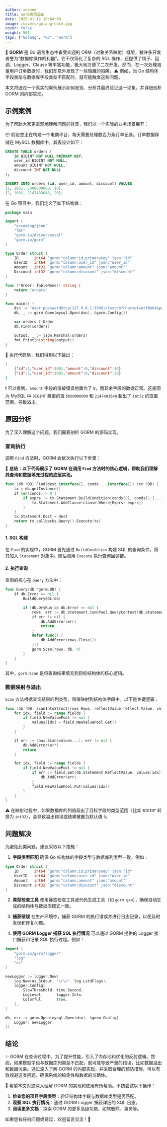 ```yaml
---
author: xnzone  
title: Gorm类型溢出
date: 2025-01-12 10:04:00
image: /covers/golang-note.jpg
cover: false
weight: 501
tags: ["Golang", "Go", "Gorm"]
---
```



🌟 **GORM** 是 Go 语言生态中备受欢迎的 ORM（对象关系映射）框架，被许多开发者誉为“数据库操作的利器”。它不仅简化了复杂的 SQL 操作，还提供了钩子、回调、Logger、Clause 等丰富功能，极大地方便了二次开发。然而，在一次处理海量用户订单数据时，我们却意外发现了一些隐藏的陷阱。⚠️ 例如，当 Go 结构体字段类型与数据库字段类型不匹配时，就可能触发这些问题。

本文将通过一个真实的案例展示如何发现、分析并最终验证这一现象，并详细剖析 GORM 的内部实现。


## 示例案例

为了帮助大家更直观地理解问题的背景，我们以一个实际的业务场景展开：

📦 假设您正在构建一个电商平台，每天需要处理数百万条订单记录。订单数据存储在 MySQL 数据库中，其表设计如下：

```sql
CREATE TABLE orders (
    id BIGINT NOT NULL PRIMARY KEY,
    user_id BIGINT NOT NULL,
    amount BIGINT NOT NULL,
    discount INT NOT NULL
);

INSERT INTO orders (id, user_id, amount, discount) VALUES
(1, 1001, 5000000000, 10),
(2, 1002, 2147483648, 20);
```

在 Go 项目中，我们定义了如下结构体：

```Go
package main

import (
	"encoding/json"
	"fmt"
	"gorm.io/driver/mysql"
	"gorm.io/gorm"
)

type Order struct {
	ID       int64 `gorm:"column:id;primaryKey" json:"id"`
	UserID   int64 `gorm:"column:user_id" json:"user_id"`
	Amount   int32 `gorm:"column:amount" json:"amount"`
	Discount int32 `gorm:"column:discount" json:"discount"`
}

func (*Order) TableName() string {
	return "orders"
}

func main() {
	dsn := "user:password@tcp(127.0.0.1:3306)/testdb?charset=utf8mb4&parseTime=True&loc=Local"
	db, _ := gorm.Open(mysql.Open(dsn), &gorm.Config{})

	var orders []Order
	db.Find(&orders)

	output, _ := json.Marshal(orders)
	fmt.Println(string(output))
}
```

🔎 执行代码后，我们得到以下输出：

```json
[
	{"id":1,"user_id":1001,"amount":0,"discount":10},
	{"id":2,"user_id":1002,"amount":0,"discount":20}
]
```

❗ 可以看到，`amount` 字段的值被错误地置为了 `0`，而其余字段的数据正常。这是因为 MySQL 中 `BIGINT` 类型的值 `5000000000` 和 `2147483648` 超出了 `int32` 的取值范围，导致溢出。


## 原因分析

为了深入理解这个问题，我们需要剖析 GORM 的源码实现。

### 查询执行

调用 `Find` 方法时，GORM 会依次执行以下步骤：

📝 **总结：以下代码展示了 GORM 在调用 `Find` 方法时的核心逻辑，帮助我们理解其查询和数据填充过程的底层实现。**

```go
func (db *DB) Find(dest interface{}, conds ...interface{}) (tx *DB) {
	tx = db.getInstance()
	if len(conds) > 0 {
		if exprs := tx.Statement.BuildCondition(conds[0], conds[1:]...); len(exprs) > 0 {
			tx.Statement.AddClause(clause.Where{Exprs: exprs})
		}
	}
	tx.Statement.Dest = dest
	return tx.callbacks.Query().Execute(tx)
}
```

#### 1. SQL 构建

在 `Find` 的实现中，GORM 首先通过 `BuildCondition` 构建 SQL 的查询条件，将其加入 `Statement` 对象中。随后调用 `Execute` 执行查询回调链。

#### 2. 执行查询

查询的核心在 `Query` 方法中：

```go
func Query(db *gorm.DB) {
	if db.Error == nil {
		BuildQuerySQL(db)

		if !db.DryRun && db.Error == nil {
			rows, err := db.Statement.ConnPool.QueryContext(db.Statement.Context, db.Statement.SQL.String(), db.Statement.Vars...)
			if err != nil {
				db.AddError(err)
				return
			}
			defer func() {
				db.AddError(rows.Close())
			}()
			gorm.Scan(rows, db, 0)
		}
	}
}
```

其中，`gorm.Scan` 是将查询结果填充到目标结构体的核心逻辑。

### 数据映射与溢出

`Scan` 方法根据查询结果的列类型，将值映射到结构体字段中。以下是关键逻辑：

```go
func (db *DB) scanIntoStruct(rows Rows, reflectValue reflect.Value, values []interface{}, fields []*schema.Field, joinFields [][]*schema.Field) {
	for idx, field := range fields {
		if field.NewValuePool != nil {
			values[idx] = field.NewValuePool.Get()
		}
	}

	if err := rows.Scan(values...); err != nil {
		db.AddError(err)
		return
	}

	for idx, field := range fields {
		if field.NewValuePool != nil {
			if err := field.Set(db.Statement.ReflectValue, values[idx]); err != nil {
				db.AddError(err)
			}
			field.NewValuePool.Put(values[idx])
		}
	}
}
```

⚠️ 在映射过程中，如果数据库的列值超出了目标字段的类型范围（比如 `BIGINT` 转换为 `int32`），会导致溢出错误或结果被置为默认值 `0`。


## 问题解决

为避免此类问题，建议采取以下措施：

1. **字段类型匹配**
   确保 Go 结构体的字段类型与数据库列类型一致，例如：

```go
type Order struct {
	ID       int64 `gorm:"column:id;primaryKey" json:"id"`
	UserID   int64 `gorm:"column:user_id" json:"user_id"`
	Amount   int64 `gorm:"column:amount" json:"amount"`
	Discount int32 `gorm:"column:discount" json:"discount"`
}
```

2. **类型检查工具**
   使用静态检查工具或代码生成工具（如 `gorm gen`），确保自动生成的结构体与数据库模式一致。

3. **捕获错误**
   在生产环境中，捕获 GORM 的执行错误并进行日志记录，以便及时发现和修复问题。

4. **使用 GORM Logger 捕获 SQL 执行情况**
   可以通过 GORM 提供的 Logger 接口捕获和记录 SQL 执行过程。例如：

```go
import (
	"gorm.io/gorm/logger"
	"log"
	"os"
)

newLogger := logger.New(
	log.New(os.Stdout, "\r\n", log.LstdFlags),
	logger.Config{
		SlowThreshold: time.Second,
		LogLevel:      logger.Info,
		Colorful:      true,
	},
)

db, err := gorm.Open(mysql.Open(dsn), &gorm.Config{
	Logger: newLogger,
})
```

## 结论

✨ GORM 在查询过程中，为了提升性能，引入了内存池和优化的反射逻辑。然而，如果模型字段与数据库列类型不匹配，就可能导致严重的错误，比如数据溢出和数据污染。通过深入了解 GORM 的内部实现，并采取合理的预防措施，可以有效规避这类问题，确保系统的稳定性和数据的准确性。

📢 希望本文对您深入理解 GORM 的实现和使用有所帮助。不妨尝试以下操作：

1. **检查您的项目字段类型**：验证结构体字段与数据库类型是否匹配。
2. **观察 SQL 执行情况**：通过 GORM Logger 捕获详细的 SQL 日志。
3. **阅读更多文档**：探索 GORM 的更多高级功能，如软删除、事务等。

如果您有任何问题或建议，欢迎留言交流！🌟

